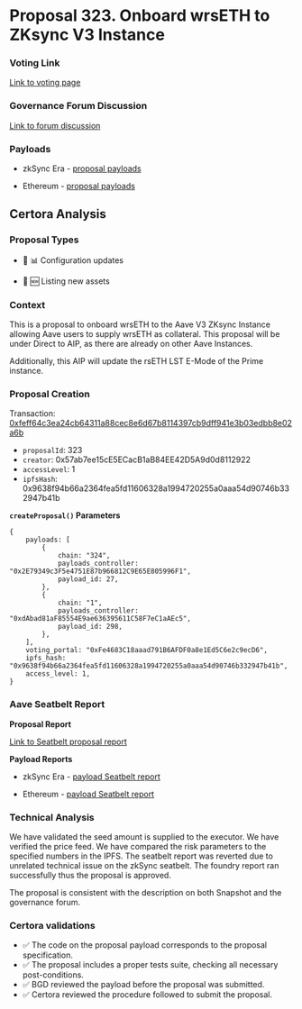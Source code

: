 # Proposal 323. Onboard wrsETH to ZKsync V3 Instance

### Voting Link
[Link to voting page](https://vote.onaave.com/proposal/?proposalId=323)

### Governance Forum Discussion
[Link to forum discussion](https://governance.aave.com/t/arfc-onboard-wrseth-to-zksync-v3-instance/20727)

### Payloads

* zkSync Era - [proposal payloads](https://era.zksync.network/address/0x7BCF4Cc0A26f9BC38AD26A1c923A3C25E210f608)

* Ethereum - [proposal payloads](https://etherscan.io/address/0xCbAda2F047b2835dC3B879b11700577a074d6587)



## Certora Analysis

### Proposal Types

* :wrench: :bar_chart: Configuration updates

* :gem: :new: Listing new assets


### Context
This is a proposal to onboard wrsETH to the Aave V3 ZKsync Instance allowing Aave users to supply wrsETH as collateral. This proposal will be under Direct to AIP, as there are already on other Aave Instances.

Additionally, this AIP will update the rsETH LST E-Mode of the Prime instance.


### Proposal Creation
Transaction: [0xfeff64c3ea24cb64311a88cec8e6d67b8114397cb9dff941e3b03edbb8e02a6b](https://etherscan.io/tx/0xfeff64c3ea24cb64311a88cec8e6d67b8114397cb9dff941e3b03edbb8e02a6b)
- `proposalId`: 323
- `creator`: 0x57ab7ee15cE5ECacB1aB84EE42D5A9d0d8112922
- `accessLevel`: 1
- `ipfsHash`: 0x9638f94b66a2364fea5fd11606328a1994720255a0aaa54d90746b332947b41b

**`createProposal()` Parameters**
```
{
    payloads: [
        {
            chain: "324",
            payloads_controller: "0x2E79349c3F5e4751E87b966812C9E65E805996F1",
            payload_id: 27,
        },
        {
            chain: "1",
            payloads_controller: "0xdAbad81aF85554E9ae636395611C58F7eC1aAEc5",
            payload_id: 298,
        },
    ],
    voting_portal: "0xFe4683C18aaad791B6AFDF0a8e1Ed5C6e2c9ecD6",
    ipfs_hash: "0x9638f94b66a2364fea5fd11606328a1994720255a0aaa54d90746b332947b41b",
    access_level: 1,
}
```

### Aave Seatbelt Report
**Proposal Report**

[Link to Seatbelt proposal report](https://github.com/bgd-labs/seatbelt-gov-v3/blob/main/reports/proposals/323.md)

**Payload Reports**

* zkSync Era - [payload Seatbelt report](https://github.com/bgd-labs/seatbelt-gov-v3/blob/main/reports/payloads/324/0x2E79349c3F5e4751E87b966812C9E65E805996F1/27.md)

* Ethereum - [payload Seatbelt report](https://github.com/bgd-labs/seatbelt-gov-v3/blob/main/reports/payloads/1/0xdAbad81aF85554E9ae636395611C58F7eC1aAEc5/298.md)


### Technical Analysis
We have validated the seed amount is supplied to the executor. We have verified the price feed. We have compared the risk parameters to the specified numbers in the IPFS.
The seatbelt report was reverted due to unrelated technical issue on the zkSync seatbelt. The foundry report ran successfully thus the proposal is approved.

The proposal is consistent with the description on both Snapshot and the governance forum.

### Certora validations
* :white_check_mark: The code on the proposal payload corresponds to the proposal specification.
* :white_check_mark: The proposal includes a proper tests suite, checking all necessary post-conditions.
* :white_check_mark: BGD reviewed the payload before the proposal was submitted.
* :white_check_mark: Certora reviewed the procedure followed to submit the proposal.